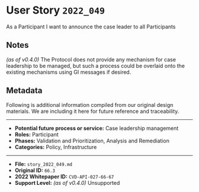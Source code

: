 
# User Story `2022_049` #

<!-- story-start -->As a Participant I want to announce the case leader to all Participants<!-- story-end -->

## Notes ##

*(as of v0.4.0)*
The Protocol does not provide any mechanism for case leadership to be managed, but such a process could be overlaid onto the existing mechanisms using GI messages if desired.


## Metadata ##

Following is additional information compiled from our original design materials.
We are including it here for future reference and traceability.

---

- **Potential future process or service:** Case leadership management
- **Roles:** Participant
- **Phases:** Validation and Prioritization, Analysis and Remediation
- **Categories:** Policy, Infrastructure

---

- **File:** `story_2022_049.md`
- **Original ID:** `66.3`
- **2022 Whitepaper ID:** `CVD-API-027-66-67`
- **Support Level:** *(as of v0.4.0)* Unsupported
